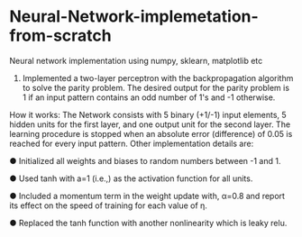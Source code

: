 # Neural-Network-implemetation-from-scratch
Neural network implementation using numpy, sklearn, matplotlib etc

1. Implemented a two-layer perceptron with the backpropagation algorithm to solve the parity problem. The desired output for the parity problem is 1 if an input pattern contains an odd number of 1's and -1 otherwise.

  How it works:
  The Network consists with 5 binary (+1/-1) input elements, 5 hidden units for the first layer, and one output unit for the second layer. The learning procedure is stopped when     an absolute error (difference) of 0.05 is reached for every input pattern. Other implementation details are:

  ● Initialized all weights and biases to random numbers between -1 and 1.

  ● Used tanh with a=1 (i.e.,) as the activation function for all units.

  ● Included a momentum term in the weight update with, α=0.8 and report its effect on the speed of training for each value of η.

  ● Replaced the tanh function with another nonlinearity which is leaky relu.
